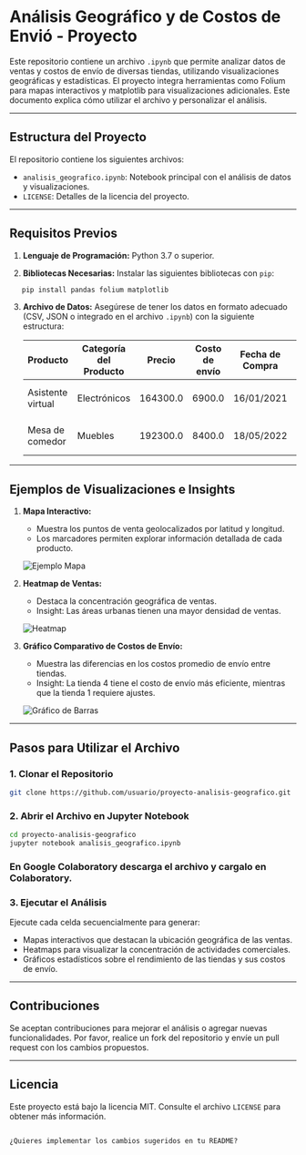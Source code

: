 # Análisis Geográfico y de Costos de Envió - Proyecto

Este repositorio contiene un archivo `.ipynb` que permite analizar datos de ventas y costos de envío de diversas tiendas, utilizando visualizaciones geográficas y estadísticas. El proyecto integra herramientas como Folium para mapas interactivos y matplotlib para visualizaciones adicionales. Este documento explica cómo utilizar el archivo y personalizar el análisis.

---

## **Estructura del Proyecto**

El repositorio contiene los siguientes archivos:

- `analisis_geografico.ipynb`: Notebook principal con el análisis de datos y visualizaciones.
- `LICENSE`: Detalles de la licencia del proyecto.

---

## **Requisitos Previos**

1. **Lenguaje de Programación:** Python 3.7 o superior.

2. **Bibliotecas Necesarias:** Instalar las siguientes bibliotecas con `pip`:

```bash
   pip install pandas folium matplotlib
````

3. **Archivo de Datos:** Asegúrese de tener los datos en formato adecuado (CSV, JSON o integrado en el archivo `.ipynb`) con la siguiente estructura:

   | Producto          | Categoría del Producto | Precio   | Costo de envío | Fecha de Compra | Vendedor        | Lugar de Compra | Calificación | Método de pago     | Cantidad de cuotas | lat     | lon       |
   | ----------------- | ---------------------- | -------- | -------------- | --------------- | --------------- | --------------- | ------------ | ------------------ | ------------------ | ------- | --------- |
   | Asistente virtual | Electrónicos           | 164300.0 | 6900.0         | 16/01/2021      | Pedro Gomez     | Bogotá          | 4            | Tarjeta de crédito | 8                  | 4.60971 | -74.08175 |
   | Mesa de comedor   | Muebles                | 192300.0 | 8400.0         | 18/05/2022      | Beatriz Morales | Medellín        | 1            | Tarjeta de crédito | 4                  | 6.25184 | -75.56359 |

---

## **Ejemplos de Visualizaciones e Insights**

1. **Mapa Interactivo:**

   * Muestra los puntos de venta geolocalizados por latitud y longitud.
   * Los marcadores permiten explorar información detallada de cada producto.

   ![Ejemplo Mapa](assets/mapa_ejemplo.png)

2. **Heatmap de Ventas:**

   * Destaca la concentración geográfica de ventas.
   * Insight: Las áreas urbanas tienen una mayor densidad de ventas.

   ![Heatmap](assets/heatmap_ejemplo.png)

3. **Gráfico Comparativo de Costos de Envío:**

   * Muestra las diferencias en los costos promedio de envío entre tiendas.
   * Insight: La tienda 4 tiene el costo de envío más eficiente, mientras que la tienda 1 requiere ajustes.

   ![Gráfico de Barras](assets/costos_envio.png)

---

## **Pasos para Utilizar el Archivo**

### 1. **Clonar el Repositorio**

```bash
git clone https://github.com/usuario/proyecto-analisis-geografico.git
```

### 2. **Abrir el Archivo en Jupyter Notebook**

```bash
cd proyecto-analisis-geografico
jupyter notebook analisis_geografico.ipynb
```
### En Google Colaboratory descarga el archivo y cargalo en Colaboratory.

### 3. **Ejecutar el Análisis**

Ejecute cada celda secuencialmente para generar:

* Mapas interactivos que destacan la ubicación geográfica de las ventas.
* Heatmaps para visualizar la concentración de actividades comerciales.
* Gráficos estadísticos sobre el rendimiento de las tiendas y sus costos de envío.

---

## **Contribuciones**

Se aceptan contribuciones para mejorar el análisis o agregar nuevas funcionalidades. Por favor, realice un fork del repositorio y envíe un pull request con los cambios propuestos.

---

## **Licencia**

Este proyecto está bajo la licencia MIT. Consulte el archivo `LICENSE` para obtener más información.

```

¿Quieres implementar los cambios sugeridos en tu README?
```
